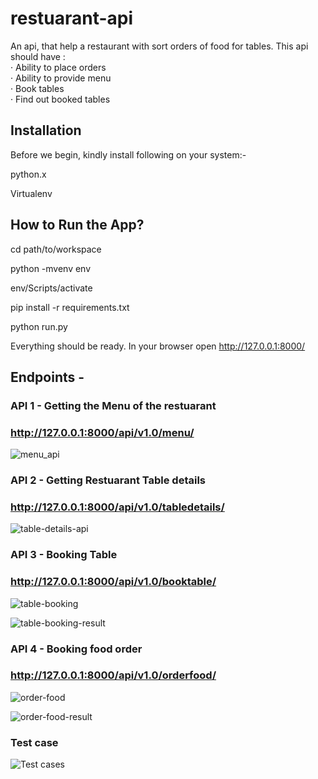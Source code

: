 # restuarant-api 
An api, that help a restaurant with sort orders of food for tables.     This api should have :  
·      Ability to place orders  
·      Ability to provide menu  
·      Book tables  
·      Find out booked tables   

## Installation
Before we begin, kindly install following on your system:-

python.x

Virtualenv
## How to Run the App?

cd path/to/workspace

python -mvenv env

env/Scripts/activate

pip install -r requirements.txt

python run.py

Everything should be ready. In your browser open http://127.0.0.1:8000/



## Endpoints -
### API 1 - Getting the Menu of the restuarant
### http://127.0.0.1:8000/api/v1.0/menu/ 
![menu_api](https://user-images.githubusercontent.com/53464861/118398485-82b18400-b676-11eb-85de-38975418369e.JPG)

### API 2 - Getting Restuarant Table details
### http://127.0.0.1:8000/api/v1.0/tabledetails/
![table-details-api](https://user-images.githubusercontent.com/53464861/118398566-d4f2a500-b676-11eb-8194-d99e95234078.JPG)

### API 3 - Booking Table
### http://127.0.0.1:8000/api/v1.0/booktable/
![table-booking](https://user-images.githubusercontent.com/53464861/118398634-197e4080-b677-11eb-8c7d-2f1ec2653880.JPG)

![table-booking-result](https://user-images.githubusercontent.com/53464861/118398648-26029900-b677-11eb-8680-64a282a1b65a.JPG)

### API 4 - Booking food order
### http://127.0.0.1:8000/api/v1.0/orderfood/
![order-food](https://user-images.githubusercontent.com/53464861/118398675-51858380-b677-11eb-89d4-b12df1c0bd45.JPG)

![order-food-result](https://user-images.githubusercontent.com/53464861/118398696-66621700-b677-11eb-8026-d69fa21535ad.JPG)


### Test case
![Test cases](https://user-images.githubusercontent.com/53464861/118398744-a1fce100-b677-11eb-8bbe-deac9511433b.JPG)

